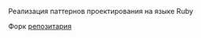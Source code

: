 Реализация паттернов проектирования на языке Ruby

Форк [репозитария](https://github.com/shvets/design_patterns_in_ruby)


